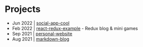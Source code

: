 # Projects
- Jun 2022 |  [social-app-cool](https://github.com/jay-repos/social-app-cool)
- Feb 2022 |  [react-redux-example](https://github.com/jay-repos/react-redux-example) - Redux blog & mini games
- Sep 2021 |  [personal-website](https://github.com/jay-repos/jay-repos.github.io)
- Aug 2021 |  [markdown-blog](https://github.com/jay-repos/markdown-blog)
